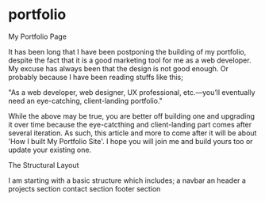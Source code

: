 # portfolio
 My Portfolio Page

 It has been long that I have been postponing the building of my portfolio, despite the fact that it is a good marketing tool for me as a web developer. My excuse has always been that the design is not good enough. Or probably because I have been reading stuffs like this;

 "As a web developer, web designer, UX professional, etc.—you’ll eventually need an eye-catching, client-landing portfolio."

 While the above may be true, you are better off building one and upgrading it over time because the eye-catcthing and client-landing part comes after several iteration. As such, this article and more to come after it will be about 'How I built My Portfolio Site'. I hope you will join me and build yours too or update your existing one.

 The Structural Layout

 I am starting with a basic structure which includes;
 a navbar
 an header
 a projects section
 contact section
 footer section
